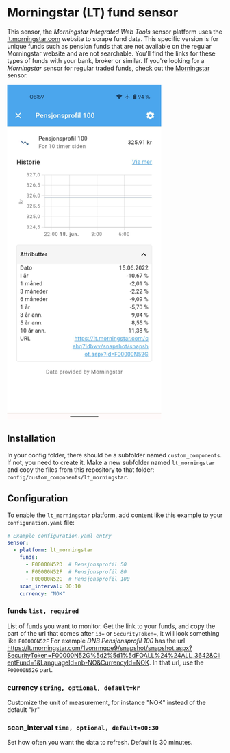 # Morningstar (LT) fund sensor

This sensor, the *Morningstar Integrated Web Tools* sensor platform uses the [lt.morningstar.com](https://lt.morningstar.com/) website to scrape fund data. This specific version is for unique funds such as pension funds that are not available on the regular Morningstar website and are not searchable. You'll find the links for these types of funds with your bank, broker or similar. If you're looking for a *Morningstar* sensor for regular traded funds, check out the [Morningstar](https://github.com/hulkhaugen/hass_custom_components/tree/main/morningstar) sensor.

<img src="https://github.com/hulkhaugen/hass_custom_components/raw/main/lt_morningstar/lt_morningstar_sensor.jpg" width="360" height="780">

## Installation
In your config folder, there should be a subfolder named `custom_components`. If not, you need to create it. Make a new subfolder named `lt_morningstar` and copy the files from this repository to that folder: `config/custom_components/lt_morningstar`.

## Configuration
To enable the `lt_morningstar` platform, add content like this example to your `configuration.yaml` file:

```yaml
# Example configuration.yaml entry
sensor:
  - platform: lt_morningstar
    funds:
      - F00000N52D  # Pensjonsprofil 50
      - F00000N52F  # Pensjonsprofil 80
      - F00000N52G  # Pensjonsprofil 100
    scan_interval: 00:10
    currency: "NOK"
```

### funds `list, required`
List of funds you want to monitor. Get the link to your funds, and copy the part of the url that comes after `id=` or `SecurityToken=`, it will look something like `F00000N52F`
For example *DNB Pensjonsprofil 100* has the url https://lt.morningstar.com/1vonrmqpe9/snapshot/snapshot.aspx?SecurityToken=F00000N52G%5d2%5d1%5dFOALL%24%24ALL_3642&ClientFund=1&LanguageId=nb-NO&CurrencyId=NOK. In that url, use the `F00000N52G` part.

### currency `string, optional, default=kr`
Customize the unit of measurement, for instance "NOK" instead of the default "kr"

### scan_interval `time, optional, default=00:30`
Set how often you want the data to refresh. Default is 30 minutes.
